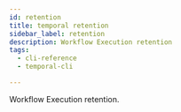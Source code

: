 ```yaml
---
id: retention
title: temporal retention
sidebar_label: retention
description: Workflow Execution retention
tags:
  - cli-reference
  - temporal-cli

---
```


Workflow Execution retention.
